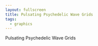 ```yaml
---
layout: fullscreen
title: Pulsating Psychedelic Wave Grids
tags:
  - graphics
---
```


Pulsating Psychedelic Wave Grids  
<div class="canvas-container">
<canvas id="psyWaveGridCanvas" width="600" height="600"></canvas>
<div id="gitalk-container"></div>
</div>

<script>
const canvas = document.getElementById('psyWaveGridCanvas');
const ctx = canvas.getContext('2d');
const w = canvas.width;
const h = canvas.height;

const cols = 22;
const rows = 22;
const cellSize = w / cols;
const timeScale = 0.6;
const colorSeed = Math.random() * 1000;

function psychedelicColor(t, phase) {
    // HSL cycling
    const h = ((t * 90 + phase) % 360 + 360) % 360;
    const s = 85 + 10 * Math.sin(t + phase / 90);
    const l = 50 + 30 * Math.cos(t + phase / 30);
    return `hsl(${h},${s}%,${l}%)`;
}

function drawWaveGrid(time) {
    ctx.clearRect(0, 0, w, h);

    let t = time * timeScale;
    for (let i = 0; i < cols; i++) {
        for (let j = 0; j < rows; j++) {
            // Each grid cell center
            const cx = i * cellSize + cellSize/2;
            const cy = j * cellSize + cellSize/2;

            // Wave parameters
            const waveX = Math.sin(t*0.6 + i*0.3 + j*0.5 + Math.sin(j*0.2 + t*0.72));
            const waveY = Math.cos(t*1.15 + j*0.45 + i*0.6 + Math.cos(i*0.2 + t*0.48));
            // Use waves to produce deformations
            const dx = waveX * 10 + Math.sin(t*0.47 + i*0.43 + j*0.21)*8;
            const dy = waveY * 10 + Math.cos(t*0.52 + j*0.32 + i*0.31)*8;
            // For the shape, blend sine/cos and draw star/flower/circle morphs
            const rBase = (cellSize/2 - 4) * (0.80 + 0.18 * Math.cos(t*0.15 + i*0.25 + j*0.34));
            const spokeCount = 5 + Math.floor(3 * Math.abs(Math.sin(t*0.21 + i*0.1 + j*0.14)));

            ctx.save();
            ctx.translate(cx+dx, cy+dy);

            // Layered shapes for psychedelic effect
            for (let layer=2; layer >= 0; layer--) {
                const r = rBase * (1 - layer*0.33) + 2*layer;
                const phase = colorSeed + t*40 + (i+layer)*40 + (j-layer)*55 + layer*12;
                ctx.beginPath();
                // Draw morph between flower/star and circle
                for (let k=0; k<=spokeCount*2; k++) {
                    // Use Lissajous-like modulation for radius
                    const ang = Math.PI * k / spokeCount;
                    const morph = Math.sin(ang*spokeCount + t*0.7 + i*0.15 - layer*0.22) * 0.36 + 0.64;
                    const rMorph = r * (0.75 + 0.22 * morph * Math.sin(t*0.65 + k + layer));
                    const x = Math.cos(ang) * rMorph;
                    const y = Math.sin(ang) * rMorph;
                    if (k === 0) ctx.moveTo(x, y);
                    else ctx.lineTo(x, y);
                }
                ctx.closePath();

                ctx.strokeStyle = psychedelicColor(t + i*0.13 + j*0.11 + layer*0.24, phase);
                ctx.lineWidth = 1.15 + layer * 1.1;
                ctx.shadowColor = ctx.strokeStyle;
                ctx.shadowBlur = 4 + layer*3;
                ctx.globalAlpha = 0.47 + 0.16 * layer;
                ctx.stroke();
            }
            ctx.restore();
        }
    }
    // Subtle glowing background pulse
    ctx.globalAlpha = 0.05 + 0.02*Math.sin(time*0.25);
    ctx.fillStyle = `hsl(${(colorSeed + t*18)%360},92%,15%)`;
    ctx.fillRect(0,0,w,h);
    ctx.globalAlpha = 1.0;

    requestAnimationFrame(drawWaveGrid);
}

drawWaveGrid(0);

</script>
